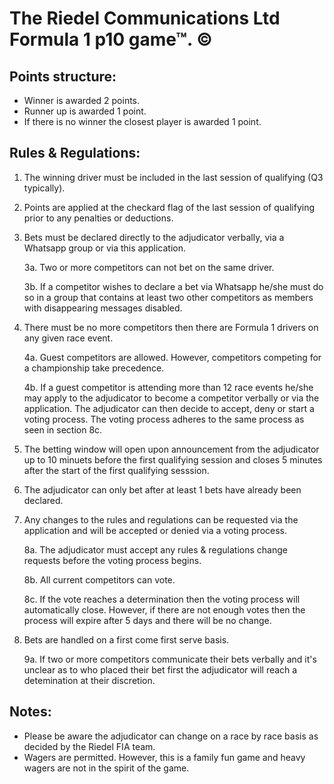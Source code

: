 <!---
██████╗░██╗███████╗██████╗░███████╗██╗░░░░░  ███████╗░░███╗░░  ██████╗░░░███╗░░░█████╗░
██╔══██╗██║██╔════╝██╔══██╗██╔════╝██║░░░░░  ██╔════╝░████║░░  ██╔══██╗░████║░░██╔══██╗
██████╔╝██║█████╗░░██║░░██║█████╗░░██║░░░░░  █████╗░░██╔██║░░  ██████╔╝██╔██║░░██║░░██║
██╔══██╗██║██╔══╝░░██║░░██║██╔══╝░░██║░░░░░  ██╔══╝░░╚═╝██║░░  ██╔═══╝░╚═╝██║░░██║░░██║
██║░░██║██║███████╗██████╔╝███████╗███████╗  ██║░░░░░███████╗  ██║░░░░░███████╗╚█████╔╝
╚═╝░░╚═╝╚═╝╚══════╝╚═════╝░╚══════╝╚══════╝  ╚═╝░░░░░╚══════╝  ╚═╝░░░░░╚══════╝░╚════╝░

░██████╗░░█████╗░███╗░░░███╗███████╗
██╔════╝░██╔══██╗████╗░████║██╔════╝
██║░░██╗░███████║██╔████╔██║█████╗░░
██║░░╚██╗██╔══██║██║╚██╔╝██║██╔══╝░░
╚██████╔╝██║░░██║██║░╚═╝░██║███████╗
░╚═════╝░╚═╝░░╚═╝╚═╝░░░░░╚═╝╚══════╝
-->

# The Riedel Communications Ltd Formula 1 p10 game™. ©

## Points structure:

- Winner is awarded 2 points.
- Runner up is awarded 1 point.
- If there is no winner the closest player is awarded 1 point.

## Rules & Regulations:

1. The winning driver must be included in the last session of qualifying (Q3 typically).

2. Points are applied at the checkard flag of the last session of qualifying prior to any penalties or deductions.

3. Bets must be declared directly to the adjudicator verbally, via a Whatsapp group or via this application.

   3a. Two or more competitors can not bet on the same driver.

   3b. If a competitor wishes to declare a bet via Whatsapp he/she must do so in a group that contains at least two
   other competitors as members with disappearing messages disabled.

4. There must be no more competitors then there are Formula 1 drivers on any given race event.

   4a. Guest competitors are allowed. However, competitors competing for a championship take precedence.

   4b. If a guest competitor is attending more than 12 race events he/she may apply to the adjudicator to become a
   competitor verbally or via the application. The adjudicator can then decide to accept, deny or start a voting
   process. The voting process adheres to the same process as seen in section 8c.

5. The betting window will open upon announcement from the adjudicator up to 10 minuets before the first qualifying
   session and closes 5 minutes after the start of the first qualifying sesssion.

6. The adjudicator can only bet after at least 1 bets have already been declared.

7. Any changes to the rules and regulations can be requested via the application and will be accepted or denied via
   a voting process.

   8a. The adjudicator must accept any rules & regulations change requests before the voting process begins.

   8b. All current competitors can vote.

   8c. If the vote reaches a determination then the voting process will automatically close. However, if there are
   not enough votes then the process will expire after 5 days and there will be no change.

8. Bets are handled on a first come first serve basis.

   9a. If two or more competitors communicate their bets verbally and it's unclear as to who placed their bet first
   the adjudicator will reach a detemination at their discretion.

## Notes:

- Please be aware the adjudicator can change on a race by race basis as decided by the Riedel FIA team.
- Wagers are permitted. However, this is a family fun game and heavy wagers are not in the spirit of the game.
